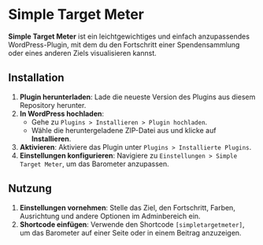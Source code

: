 # Simple Target Meter

**Simple Target Meter** ist ein leichtgewichtiges und einfach anzupassendes WordPress-Plugin, mit dem du den Fortschritt einer Spendensammlung oder eines anderen Ziels visualisieren kannst.

## Installation

1. **Plugin herunterladen**: Lade die neueste Version des Plugins aus diesem Repository herunter.
2. **In WordPress hochladen**:
   - Gehe zu `Plugins > Installieren > Plugin hochladen`.
   - Wähle die heruntergeladene ZIP-Datei aus und klicke auf **Installieren**.
3. **Aktivieren**: Aktiviere das Plugin unter `Plugins > Installierte Plugins`.
4. **Einstellungen konfigurieren**: Navigiere zu `Einstellungen > Simple Target Meter`, um das Barometer anzupassen.

## Nutzung

1. **Einstellungen vornehmen**: Stelle das Ziel, den Fortschritt, Farben, Ausrichtung und andere Optionen im Adminbereich ein.
2. **Shortcode einfügen**: Verwende den Shortcode `[simpletargetmeter]`, um das Barometer auf einer Seite oder in einem Beitrag anzuzeigen.